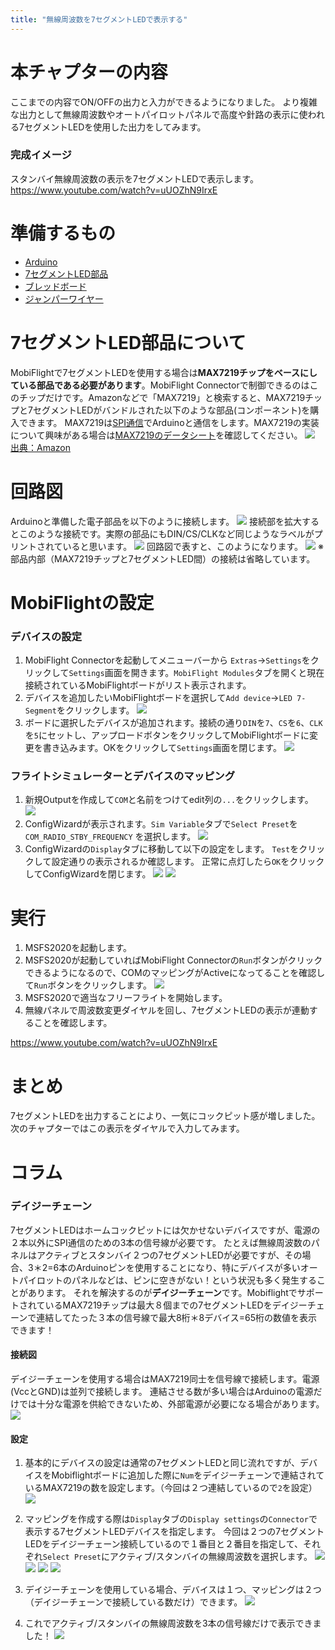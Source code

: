 ```yaml
---
title: "無線周波数を7セグメントLEDで表示する"
---
```

# 本チャプターの内容
ここまでの内容でON/OFFの出力と入力ができるようになりました。
より複雑な出力として無線周波数やオートパイロットパネルで高度や針路の表示に使われる7セグメントLEDを使用した出力をしてみます。
### 完成イメージ
スタンバイ無線周波数の表示を7セグメントLEDで表示します。
https://www.youtube.com/watch?v=uUOZhN9IrxE


# 準備するもの
- [Arduino](https://akizukidenshi.com/catalog/c/carduino1/)
- [7セグメントLED部品](https://www.amazon.co.jp/gp/product/B088CR8LR6)
- [ブレッドボード](https://akizukidenshi.com/catalog/g/gP-05294/)
- [ジャンパーワイヤー](https://akizukidenshi.com/catalog/g/gC-05159/)

# 7セグメントLED部品について
MobiFlightで7セグメントLEDを使用する場合は**MAX7219チップをベースにしている部品である必要があります**。MobiFlight Connectorで制御できるのはこのチップだけです。Amazonなどで「MAX7219」と検索すると、MAX7219チップと7セグメントLEDがバンドルされた以下のような部品(コンポーネント)を購入できます。
MAX7219は[SPI通信](https://emb.macnica.co.jp/articles/8191/)でArduinoと通信をします。MAX7219の実装について興味がある場合は[MAX7219のデータシート](http://www.microtechnica.tv/support/manual/MAX7219_jp.pdf)を確認してください。
![](/images/mobiflight-msfs2020-build-controller/com-radio-7seg-led/7seg-led.png)
[出典：Amazon](https://www.amazon.co.jp/s?k=Max7219&__mk_ja_JP=%E3%82%AB%E3%82%BF%E3%82%AB%E3%83%8A&crid=3M9ZROTVXUXAF&sprefix=max7219%2Caps%2C235&ref=nb_sb_noss_1)


# 回路図
Arduinoと準備した電子部品を以下のように接続します。
![](/images/mobiflight-msfs2020-build-controller/com-radio-7seg-led/breadboard.png)
接続部を拡大するとこのような接続です。実際の部品にもDIN/CS/CLKなど同じようなラベルがプリントされていると思います。
![](/images/mobiflight-msfs2020-build-controller/com-radio-7seg-led/zoom.png)
回路図で表すと、このようになります。
![](/images/mobiflight-msfs2020-build-controller/com-radio-7seg-led/circuit.png)
※部品内部（MAX7219チップと7セグメントLED間）の接続は省略しています。

# MobiFlightの設定
### デバイスの設定
1. MobiFlight Connectorを起動してメニューバーから `Extras`→`Settings`をクリックして`Settings`画面を開きます。`MobiFlight Modules`タブを開くと現在接続されているMobiFlightボードがリスト表示されます。
1. デバイスを追加したいMobiFlightボードを選択して`Add device`→`LED 7-Segment`をクリックします。
![](/images/mobiflight-msfs2020-build-controller/com-radio-7seg-led/1.png)
1. ボードに選択したデバイスが追加されます。接続の通り`DIN`を`7`、`CS`を`6`、`CLK`を`5`にセットし、アップロードボタンをクリックしてMobiFlightボードに変更を書き込みます。OKをクリックして`Settings`画面を閉じます。
![](/images/mobiflight-msfs2020-build-controller/com-radio-7seg-led/2.png)

### フライトシミュレーターとデバイスのマッピング
1. 新規Outputを作成して`COM`と名前をつけてedit列の`...`をクリックします。
![](/images/mobiflight-msfs2020-build-controller/com-radio-7seg-led/101.png)
1. ConfigWizardが表示されます。`Sim Variable`タブで`Select Preset`を`COM_RADIO_STBY_FREQUENCY` を選択します。
![](/images/mobiflight-msfs2020-build-controller/com-radio-7seg-led/102.png)
1.  ConfigWizardの`Display`タブに移動して以下の設定をします。
`Test`をクリックして設定通りの表示されるか確認します。
正常に点灯したら`OK`をクリックしてConfigWizardを閉じます。
![](/images/mobiflight-msfs2020-build-controller/com-radio-7seg-led/103.png)
![](/images/mobiflight-msfs2020-build-controller/com-radio-7seg-led/104.png)

# 実行
1. MSFS2020を起動します。
1. MSFS2020が起動していればMobiFlight Connectorの`Run`ボタンがクリックできるようになるので、COMのマッピングがActiveになってることを確認して`Run`ボタンをクリックします。
![](/images/mobiflight-msfs2020-build-controller/com-radio-7seg-led/201.png)
1. MSFS2020で適当なフリーフライトを開始します。
1. 無線パネルで周波数変更ダイヤルを回し、7セグメントLEDの表示が連動することを確認します。

https://www.youtube.com/watch?v=uUOZhN9IrxE

# まとめ
7セグメントLEDを出力することにより、一気にコックピット感が増しました。
次のチャプターではこの表示をダイヤルで入力してみます。


# コラム
### デイジーチェーン
7セグメントLEDはホームコックピットには欠かせないデバイスですが、電源の２本以外にSPI通信のための3本の信号線が必要です。
たとえば無線周波数のパネルはアクティブとスタンバイ２つの7セグメントLEDが必要ですが、その場合、3＊2=6本のArduinoピンを使用することになり、特にデバイスが多いオートパイロットのパネルなどは、ピンに空きがない！という状況も多く発生することがあります。
それを解決するのが**デイジーチェーン**です。MobiflightでサポートされているMAX7219チップは最大８個までの7セグメントLEDをデイジーチェーンで連結してたった３本の信号線で最大8桁＊8デバイス=65桁の数値を表示できます！
#### 接続図
デイジーチェーンを使用する場合はMAX7219同士を信号線で接続します。電源(VccとGND)は並列で接続します。
連結させる数が多い場合はArduinoの電源だけでは十分な電源を供給できないため、外部電源が必要になる場合があります。
![](/images/mobiflight-msfs2020-build-controller/com-radio-7seg-led/column.png)

#### 設定
1. 基本的にデバイスの設定は通常の7セグメントLEDと同じ流れですが、デバイスをMobiflightボードに追加した際に`Num`をデイジーチェーンで連結されているMAX7219の数を設定します。（今回は２つ連結しているので`2`を設定）
![](/images/mobiflight-msfs2020-build-controller/com-radio-7seg-led/column1.png)

1. マッピングを作成する際は`Display`タブの`Display settings`の`Connector`で表示する7セグメントLEDデバイスを指定します。
今回は２つの7セグメントLEDをデイジーチェーン接続しているので１番目と２番目を指定して、それぞれ`Select Preset`にアクティブ/スタンバイの無線周波数を選択します。
![](/images/mobiflight-msfs2020-build-controller/com-radio-7seg-led/column2.png)
![](/images/mobiflight-msfs2020-build-controller/com-radio-7seg-led/column3.png)
![](/images/mobiflight-msfs2020-build-controller/com-radio-7seg-led/column4.png)
![](/images/mobiflight-msfs2020-build-controller/com-radio-7seg-led/column5.png)
1. デイジーチェーンを使用している場合、デバイスは１つ、マッピングは２つ（デイジーチェーンで接続している数だけ）できます。
![](/images/mobiflight-msfs2020-build-controller/com-radio-7seg-led/column6.png)
1. これでアクティブ/スタンバイの無線周波数を3本の信号線だけで表示できました！
![](/images/mobiflight-msfs2020-build-controller/com-radio-7seg-led/column7.png)
